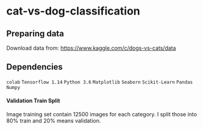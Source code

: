 # cat-vs-dog-classification

## Preparing data
Download data from: https://www.kaggle.com/c/dogs-vs-cats/data

## Dependencies
  `colab`
  `Tensorflow 1.14`
  `Python 3.6`
  `Matplotlib`
  `Seaborn`
  `Scikit-Learn`
  `Pandas`
  `Numpy`

#### Validation Train Split
Image training set contain 12500 images for each category. I split those into 80% train and 20% means validation.
